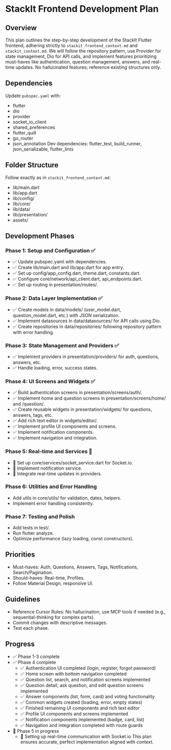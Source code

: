 # StackIt Frontend Development Plan

## Overview
This plan outlines the step-by-step development of the StackIt Flutter frontend, adhering strictly to `stackit_frontend_context.md` and `stackit_context.md`. We will follow the repository pattern, use Provider for state management, Dio for API calls, and implement features prioritizing must-haves like authentication, question management, answers, and real-time updates. No hallucinated features; reference existing structures only.

## Dependencies
Update `pubspec.yaml` with:
- flutter
- dio
- provider
- socket_io_client
- shared_preferences
- flutter_quill
- go_router
- json_annotation
Dev dependencies: flutter_test, build_runner, json_serializable, flutter_lints

## Folder Structure
Follow exactly as in `stackit_frontend_context.md`:
- lib/main.dart
- lib/app.dart
- lib/config/
- lib/core/
- lib/data/
- lib/presentation/
- assets/

## Development Phases

### Phase 1: Setup and Configuration ✅
- ✅ Update pubspec.yaml with dependencies.
- ✅ Create lib/main.dart and lib/app.dart for app entry.
- ✅ Set up config/app_config.dart, theme.dart, constants.dart.
- ✅ Configure core/network/api_client.dart, api_endpoints.dart.
- ✅ Set up routing in presentation/routes/.

### Phase 2: Data Layer Implementation ✅
- ✅ Create models in data/models/ (user_model.dart, question_model.dart, etc.) with JSON serialization.
- ✅ Implement datasources in data/datasources/ for API calls using Dio.
- ✅ Create repositories in data/repositories/ following repository pattern with error handling.

### Phase 3: State Management and Providers ✅
- ✅ Implement providers in presentation/providers/ for auth, questions, answers, etc.
- ✅ Handle loading, error, success states.

### Phase 4: UI Screens and Widgets ✅
- ✅ Build authentication screens in presentation/screens/auth/.
- ✅ Implement home and question screens in presentation/screens/home/ and /question/.
- ✅ Create reusable widgets in presentation/widgets/ for questions, answers, tags, etc.
- ✅ Add rich text editor in widgets/editor/.
- ✅ Implement profile UI components and screens.
- ✅ Implement notification components.
- ✅ Implement navigation and integration.

### Phase 5: Real-time and Services 🔄
- 🔄 Set up core/services/socket_service.dart for Socket.io.
- 🔄 Implement notification service.
- 🔄 Integrate real-time updates in providers.

### Phase 6: Utilities and Error Handling
- Add utils in core/utils/ for validation, dates, helpers.
- Implement error handling consistently.

### Phase 7: Testing and Polish
- Add tests in test/.
- Run flutter analyze.
- Optimize performance (lazy loading, const constructors).

## Priorities
- Must-haves: Auth, Questions, Answers, Tags, Notifications, Search/Pagination.
- Should-haves: Real-time, Profiles.
- Follow Material Design, responsive UI.

## Guidelines
- Reference Cursor Rules: No hallucination, use MCP tools if needed (e.g., sequential-thinking for complex parts).
- Commit changes with descriptive messages.
- Test each phase.

## Progress
- ✅ Phase 1-3 complete
- ✅ Phase 4 complete
  - ✅ Authentication UI completed (login, register, forgot password)
  - ✅ Home screen with bottom navigation completed
  - ✅ Question list, search, and notification screens implemented
  - ✅ Question detail, ask question, and edit question screens implemented
  - ✅ Answer components (list, form, card) and voting functionality
  - ✅ Common widgets created (loading, error, empty states)
  - ✅ Finished remaining UI components and rich text editor
  - ✅ Profile UI components and screens implemented
  - ✅ Notification components implemented (badge, card, list)
  - ✅ Navigation and integration completed with route guards
- 🔄 Phase 5 in progress
  - 🔄 Setting up real-time communication with Socket.io
This plan ensures accurate, perfect implementation aligned with context. 